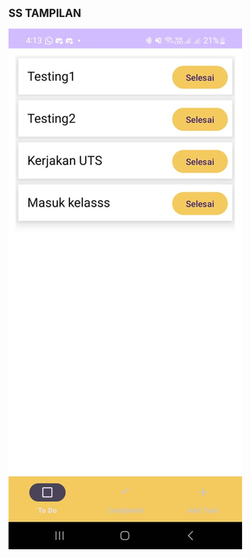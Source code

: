 <h2>SS TAMPILAN</h2>

![tampilan](https://github.com/Kocannn/UTS-Mobile/blob/master/WhatsApp%20Image%202024-11-28%20at%2016.14.32_954e197c.jpg?raw=true)

